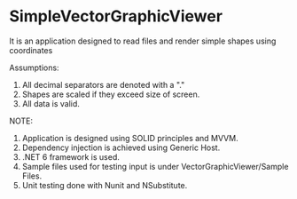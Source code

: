 # SimpleVectorGraphicViewer
It is an application designed to read files and render simple shapes using coordinates

Assumptions:
1. All decimal separators are denoted with a "."
2. Shapes are scaled if they exceed size of screen.
3. All data is valid.

NOTE:

1. Application is designed using SOLID principles and MVVM.
2. Dependency injection is achieved using Generic Host.
3. .NET 6 framework is used.
4. Sample files used for testing input is under VectorGraphicViewer/Sample Files.
5. Unit testing done with Nunit and NSubstitute.
